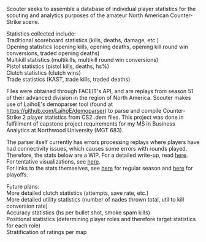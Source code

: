 Scouter seeks to assemble a database of individual player statistics for the scouting and analytics purposes of the amateur North American Counter-Strike scene. <br/>

Statistics collected include: <br/>
Traditional scoreboard statistics (kills, deaths, damage, etc.) <br/>
Opening statistics (opening kills, opening deaths, opening kill round win conversions, traded opening deaths) <br/>
Multikill statistics (multikills, multikill round win conversions) <br/>
Pistol statistics (pistol kills, deaths, hs%) <br/>
Clutch statistics (clutch wins) <br/>
Trade statistics (KAST, trade kills, traded deaths) <br/>


Files were obtained through FACEIT's API, and are replays from season 51 of their advanced division in the region of North America. 
Scouter makes use of LaihoE's demoparser tool (found at https://github.com/LaihoE/demoparser) to parse and compile Counter-Strike 2 player statistics from CS2 .dem files. 
This project was done in fulfillment of capstone project requirements for my MS in Business Analytics at Northwood University (MGT 683). <br/>

The parser itself currently has errors processing replays where players have had connectivity issues, which causes some errors with rounds played. Therefore, the stats below are a WIP.
For a detailed write-up, read [here](https://drive.google.com/file/d/1ToyujwOU4a1vT85PSfO8bE3BSYIg8DAo/view?usp=sharing). <br/>
For tentative visualizations, see [here](https://public.tableau.com/app/profile/benjamin.mauldin/viz/PlayoffStats_17342277879400/Aggression). <br/>
For links to the stats themselves, see [here](https://docs.google.com/spreadsheets/d/14VX9sPJ73NpPNvmdsaxyJrjUthXKz7p-TGmh6vEIOxs/edit?gid=908267265#gid=908267265) for regular season and [here](https://docs.google.com/spreadsheets/d/1AIXK8a1fjrWflYPCML3fzShTOimCZ4MbEYmTgOKh5CA/edit?gid=444461729#gid=444461729) for playoffs.


Future plans: <br/>
More detailed clutch statistics (attempts, save rate, etc.) <br/>
More detailed utility statistics (number of nades thrown total, util to kill conversion rate) <br/>
Accuracy statistics (hs per bullet shot, smoke spam kills) <br/>
Positional statistics (determining player roles and therefore target statistics for each role) <br/>
Stratification of ratings per map <br/>
